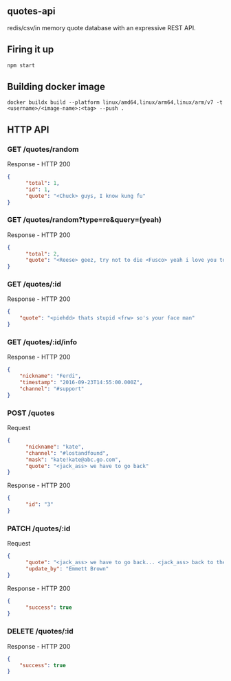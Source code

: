 quotes-api
----------
redis/csv/in memory quote database with an expressive REST API.

Firing it up
------------
```bash
npm start
```

## Building docker image
```
docker buildx build --platform linux/amd64,linux/arm64,linux/arm/v7 -t <username>/<image-name>:<tag> --push .
```

HTTP API
--------

### GET /quotes/random
Response - HTTP 200
```json
{
      "total": 1,
      "id": 1,
      "quote": "<Chuck> guys, I know kung fu"
}
```

### GET /quotes/random?type=re&query=(yeah)
Response - HTTP 200
```json
{
      "total": 2,
      "quote": "<Reese> geez, try not to die <Fusco> yeah i love you too"
}
```

### GET /quotes/:id
Response - HTTP 200
```json
{
    "quote": "<piehdd> thats stupid <frw> so's your face man"
}
```

### GET /quotes/:id/info
Response - HTTP 200
```json
{
    "nickname": "Ferdi",
    "timestamp": "2016-09-23T14:55:00.000Z",
    "channel": "#support"
}
```

### POST /quotes
Request
```json
{
      "nickname": "kate",
      "channel": "#lostandfound",
      "mask": "kate!kate@abc.go.com",
      "quote": "<jack_ass> we have to go back"
}
```
Response - HTTP 200
```json
{
      "id": "3"
}
```

### PATCH /quotes/:id
Request
```json
{
      "quote": "<jack_ass> we have to go back... <jack_ass> back to the future!",
      "update_by": "Emmett Brown"
}
```
Response - HTTP 200
```json
{
      "success": true
}
```

### DELETE /quotes/:id
Response - HTTP 200
```json
{
    "success": true
}
```
